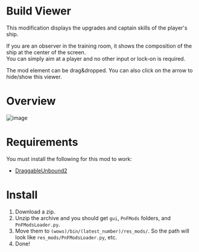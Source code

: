 # Build Viewer
This modification displays the upgrades and captain skills of the player's ship.

If you are an observer in the training room, it shows the composition of the ship at the center of the screen.  
You can simply aim at a player and no other input or lock-on is required.

The mod element can be drag&dropped. You can also click on the arrow to hide/show this viewer.

# Overview
![image](https://github.com/AndrewTaro/BuildViewerPublic/assets/36262823/c4c70df0-e088-4ba5-8a7b-d4102d0aece5)

# Requirements
You must install the following for this mod to work:
- [DraggableUnbound2](../../../DraggableUnbound2)

# Install
1. Download a zip.
2. Unzip the archive and you should get `gui`, `PnFMods` folders, and `PnFModsLoader.py`.
3. Move them to `(wows)/bin/(latest_number)/res_mods/`. So the path will look like `res_mods/PnFModsLoader.py`, etc.
4. Done!
